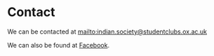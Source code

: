 # Contact

We can be contacted at <mailto:indian.society@studentclubs.ox.ac.uk>

We can also be found at [Facebook](http://facebook.com/oxfordindiasociety).


